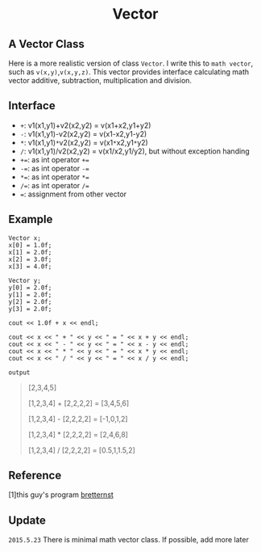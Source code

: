 # <p align="center">Vector</p>

## A Vector Class
Here is a more realistic version of class `Vector`. I write this to `math vector`, such as `v(x,y)`,`v(x,y,z)`. This vector provides interface calculating math vector additive, subtraction, multiplication and division.

## Interface
- `+`: v1(x1,y1)+v2(x2,y2) = v(x1+x2,y1+y2)
- `-`: v1(x1,y1)-v2(x2,y2) = v(x1-x2,y1-y2)
- `*`: v1(x1,y1)`*`v2(x2,y2) = v(x1`*`x2,y1`*`y2)
- `/`: v1(x1,y1)/v2(x2,y2) = v(x1/x2,y1/y2), but without exception handing
- `+=`: as int operator `+=`
- `-=`: as int operator `-=`
- `*=`: as int operator `*=`
- `/=`: as int operator `/=`
- `=`: assignment from other vector

## Example
```
Vector x;
x[0] = 1.0f;
x[1] = 2.0f;
x[2] = 3.0f;
x[3] = 4.0f;

Vector y;
y[0] = 2.0f;
y[1] = 2.0f;
y[2] = 2.0f;
y[3] = 2.0f;

cout << 1.0f + x << endl;

cout << x << " + " << y << " = " << x + y << endl;
cout << x << " - " << y << " = " << x - y << endl;
cout << x << " * " << y << " = " << x * y << endl;
cout << x << " / " << y << " = " << x / y << endl;
```
`output`
> [2,3,4,5]
>
>	[1,2,3,4] + [2,2,2,2] = [3,4,5,6]
>
>	[1,2,3,4] - [2,2,2,2] = [-1,0,1,2]
>
>	[1,2,3,4] * [2,2,2,2] = [2,4,6,8]
>
>	[1,2,3,4] / [2,2,2,2] = [0.5,1,1.5,2]

## Reference
[1]this guy's program [bretternst](https://github.com/bretternst/tcpppl_answers/blob/master/ch11/ex15.cpp)

## Update
`2015.5.23` There is minimal math vector class. If possible, add more later

